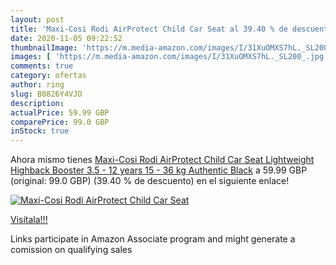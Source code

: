 ```yaml
---
layout: post
title: 'Maxi-Cosi Rodi AirProtect Child Car Seat al 39.40 % de descuento'
date: 2020-11-05 09:22:52
thumbnailImage: 'https://m.media-amazon.com/images/I/31XuOMXS7hL._SL200_.jpg'
images: [ 'https://m.media-amazon.com/images/I/31XuOMXS7hL._SL200_.jpg' ]
comments: true
category: ofertas
author: ring
slug: B0826Y4VJD
description:
actualPrice: 59.99 GBP
comparePrice: 99.0 GBP
inStock: true
---
```


Ahora mismo tienes [Maxi-Cosi Rodi AirProtect Child Car Seat  Lightweight Highback Booster  3.5 - 12 years  15 - 36 kg  Authentic Black](https://www.amazon.co.uk/dp/B0826Y4VJD/?tag=tolees0a-21) a 59.99 GBP (original: 99.0 GBP) (39.40 %  de descuento) en el siguiente enlace!

[![Maxi-Cosi Rodi AirProtect Child Car Seat](https://m.media-amazon.com/images/I/31XuOMXS7hL._SL200_.jpg)](https://www.amazon.co.uk/dp/B0826Y4VJD/?tag=tolees0a-21)

[Visítala!!!](https://www.amazon.co.uk/dp/B0826Y4VJD/?tag=tolees0a-21)

Links participate in Amazon Associate program and might generate a comission on qualifying sales
